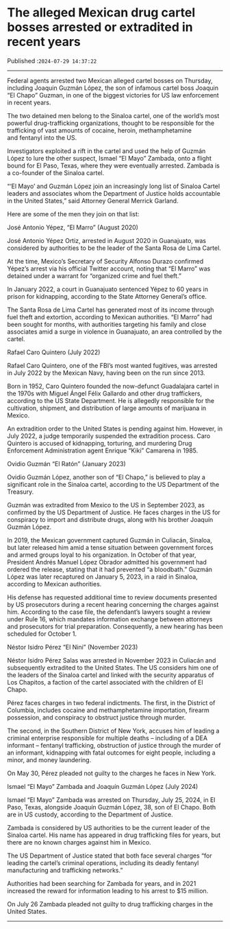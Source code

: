 # The alleged Mexican drug cartel bosses arrested or extradited in recent years

Published :`2024-07-29 14:37:22`

---

Federal agents arrested two Mexican alleged cartel bosses on Thursday, including Joaquin Guzmán López, the son of infamous cartel boss Joaquin “El Chapo” Guzman, in one of the biggest victories for US law enforcement in recent years.

The two detained men belong to the Sinaloa cartel, one of the world’s most powerful drug-trafficking organizations, thought to be responsible for the trafficking of vast amounts of cocaine, heroin, methamphetamine and fentanyl into the US.

Investigators exploited a rift in the cartel and used the help of Guzmán López to lure the other suspect, Ismael “El Mayo” Zambada, onto a flight bound for El Paso, Texas, where they were eventually arrested. Zambada is a co-founder of the Sinaloa cartel.

“‘El Mayo’ and Guzmán López join an increasingly long list of Sinaloa Cartel leaders and associates whom the Department of Justice holds accountable in the United States,” said Attorney General Merrick Garland.

Here are some of the men they join on that list:

José Antonio Yépez, “El Marro” (August 2020)

José Antonio Yépez Ortiz, arrested in August 2020 in Guanajuato, was considered by authorities to be the leader of the Santa Rosa de Lima Cartel.

At the time, Mexico’s Secretary of Security Alfonso Durazo confirmed Yépez’s arrest via his official Twitter account, noting that “El Marro” was detained under a warrant for “organized crime and fuel theft.”

In January 2022, a court in Guanajuato sentenced Yépez to 60 years in prison for kidnapping, according to the State Attorney General’s office.

The Santa Rosa de Lima Cartel has generated most of its income through fuel theft and extortion, according to Mexican authorities. “El Marro” had been sought for months, with authorities targeting his family and close associates amid a surge in violence in Guanajuato, an area controlled by the cartel.

Rafael Caro Quintero (July 2022)

Rafael Caro Quintero, one of the FBI’s most wanted fugitives, was arrested in July 2022 by the Mexican Navy, having been on the run since 2013.

Born in 1952, Caro Quintero founded the now-defunct Guadalajara cartel in the 1970s with Miguel Ángel Félix Gallardo and other drug traffickers, according to the US State Department. He is allegedly responsible for the cultivation, shipment, and distribution of large amounts of marijuana in Mexico.

An extradition order to the United States is pending against him. However, in July 2022, a judge temporarily suspended the extradition process. Caro Quintero is accused of kidnapping, torturing, and murdering Drug Enforcement Administration agent Enrique “Kiki” Camarena in 1985.

Ovidio Guzmán “El Ratón” (January 2023)

Ovidio Guzmán López, another son of “El Chapo,” is believed to play a significant role in the Sinaloa cartel, according to the US Department of the Treasury.

Guzmán was extradited from Mexico to the US in September 2023, as confirmed by the US Department of Justice. He faces charges in the US for conspiracy to import and distribute drugs, along with his brother Joaquín Guzmán López.

In 2019, the Mexican government captured Guzmán in Culiacán, Sinaloa, but later released him amid a tense situation between government forces and armed groups loyal to his organization. In October of that year, President Andrés Manuel López Obrador admitted his government had ordered the release, stating that it had prevented “a bloodbath.” Guzmán López was later recaptured on January 5, 2023, in a raid in Sinaloa, according to Mexican authorities.

His defense has requested additional time to review documents presented by US prosecutors during a recent hearing concerning the charges against him. According to the case file, the defendant’s lawyers sought a review under Rule 16, which mandates information exchange between attorneys and prosecutors for trial preparation. Consequently, a new hearing has been scheduled for October 1.

Néstor Isidro Pérez “El Nini” (November 2023)

Néstor Isidro Pérez Salas was arrested in November 2023 in Culiacán and subsequently extradited to the United States. The US considers him one of the leaders of the Sinaloa cartel and linked with the security apparatus of Los Chapitos, a faction of the cartel associated with the children of El Chapo.

Pérez faces charges in two federal indictments. The first, in the District of Columbia, includes cocaine and methamphetamine importation, firearm possession, and conspiracy to obstruct justice through murder.

The second, in the Southern District of New York, accuses him of leading a criminal enterprise responsible for multiple deaths – including of a DEA informant – fentanyl trafficking, obstruction of justice through the murder of an informant, kidnapping with fatal outcomes for eight people, including a minor, and money laundering.

On May 30, Pérez pleaded not guilty to the charges he faces in New York.

Ismael “El Mayo” Zambada and Joaquín Guzmán López (July 2024)

Ismael “El Mayo” Zambada was arrested on Thursday, July 25, 2024, in El Paso, Texas, alongside Joaquín Guzmán López, 38, son of El Chapo. Both are in US custody, according to the Department of Justice.

Zambada is considered by US authorities to be the current leader of the Sinaloa cartel. His name has appeared in drug trafficking files for years, but there are no known charges against him in Mexico.

The US Department of Justice stated that both face several charges “for leading the cartel’s criminal operations, including its deadly fentanyl manufacturing and trafficking networks.”

Authorities had been searching for Zambada for years, and in 2021 increased the reward for information leading to his arrest to $15 million.

On July 26 Zambada pleaded not guilty to drug trafficking charges in the United States.

---

